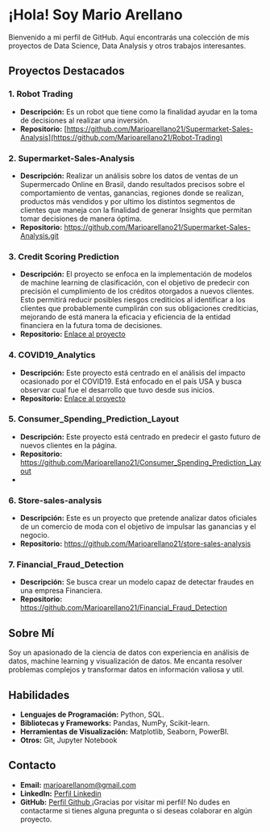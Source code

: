 # ¡Hola! Soy Mario Arellano

Bienvenido a mi perfil de GitHub. Aquí encontrarás una colección de mis proyectos de Data Science, Data Analysis y otros trabajos interesantes.

## Proyectos Destacados
### 1. Robot Trading
- **Descripción:** Es un robot que tiene como la finalidad ayudar en la toma de decisiones al realizar una inversión.
- **Repositorio:** [https://github.com/Marioarellano21/Supermarket-Sales-Analysis](https://github.com/Marioarellano21/Robot-Trading)

### 2. Supermarket-Sales-Analysis
- **Descripción:** Realizar un análisis sobre los datos de ventas de un Supermercado Online en Brasil, dando resultados precisos sobre el comportamiento   de ventas, ganancias, regiones donde se realizan, productos más vendidos y por ultimo los distintos segmentos de clientes que maneja con la finalidad de generar Insights que permitan tomar decisiones de manera óptima.
- **Repositorio:** https://github.com/Marioarellano21/Supermarket-Sales-Analysis.git
  
### 3. Credit Scoring Prediction
- **Descripción:** El proyecto se enfoca en la implementación de modelos de machine learning de clasificación, con el objetivo de predecir con precisión el cumplimiento de los créditos otorgados a nuevos clientes. Esto permitirá reducir posibles riesgos crediticios al identificar a los clientes que probablemente cumplirán con sus obligaciones crediticias, mejorando de está manera la eficacia y eficiencia de la entidad financiera en la futura toma de decisiones.
- **Repositorio:** [Enlace al proyecto](https://github.com/Marioarellano21/Credit_Scoring_Prediction)

### 4. COVID19_Analytics
- **Descripción:** Este proyecto está centrado en el análisis del impacto ocasionado por el COVID19. Está enfocado en el país USA y busca observar cual fue el desarrollo que tuvo desde sus inicios.
- **Repositorio:** [Enlace al proyecto](https://github.com/Marioarellano21/COVID19_Analytics)

### 5. Consumer_Spending_Prediction_Layout
- **Descripción:** Este proyecto está centrado en predecir el gasto futuro de nuevos clientes en la página.
- **Repositorio:** https://github.com/Marioarellano21/Consumer_Spending_Prediction_Layout
- 
### 6. Store-sales-analysis
- **Descripción:** Este es un proyecto que pretende analizar datos oficiales de un comercio de moda con el objetivo de impulsar las ganancias y el negocio.
- **Repositorio:** https://github.com/Marioarellano21/store-sales-analysis

### 7. Financial_Fraud_Detection
- **Descripción:** Se busca crear un modelo capaz de detectar fraudes en una empresa Financiera.
- **Repositorio:** https://github.com/Marioarellano21/Financial_Fraud_Detection


  
## Sobre Mí
Soy un apasionado de la ciencia de datos con experiencia en análisis de datos, machine learning y visualización de datos. Me encanta resolver problemas complejos y transformar datos en información valiosa y util.

## Habilidades
- **Lenguajes de Programación:** Python, SQL.
- **Bibliotecas y Frameworks:** Pandas, NumPy, Scikit-learn.
- **Herramientas de Visualización:** Matplotlib, Seaborn, PowerBI.
- **Otros:** Git, Jupyter Notebook

## Contacto
- **Email:** marioarellanom@gmail.com
- **LinkedIn:** [Perfil Linkedin](https://www.linkedin.com/in/mariojarellanom/)
- **GitHub:** [Perfil Github
](https://github.com/Marioarellano21)
¡Gracias por visitar mi perfil! No dudes en contactarme si tienes alguna pregunta o si deseas colaborar en algún proyecto.
